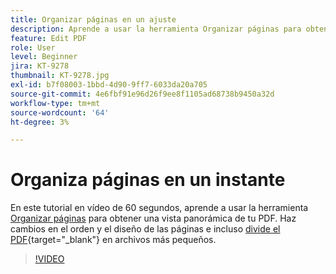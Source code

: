```yaml
---
title: Organizar páginas en un ajuste
description: Aprende a usar la herramienta Organizar páginas para obtener una vista panorámica de tu PDF
feature: Edit PDF
role: User
level: Beginner
jira: KT-9278
thumbnail: KT-9278.jpg
exl-id: b7f08003-1bbd-4d90-9ff7-6033da20a705
source-git-commit: 4e6fbf91e96d26f9ee8f1105ad68738b9450a32d
workflow-type: tm+mt
source-wordcount: '64'
ht-degree: 3%

---
```


# Organiza páginas en un instante

En este tutorial en vídeo de 60 segundos, aprende a usar la herramienta [Organizar páginas](https://www.adobe.com/es/acrobat/online/rearrange-pdf.html) para obtener una vista panorámica de tu PDF. Haz cambios en el orden y el diseño de las páginas e incluso [divide el PDF](https://www.adobe.com/es/acrobat/online/split-pdf.html){target="_blank"} en archivos más pequeños.

>[!VIDEO](https://video.tv.adobe.com/v/338278?quality=12&learn=on&hidetitle=true)
